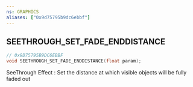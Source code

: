 ```yaml
---
ns: GRAPHICS
aliases: ["0x9d75795b9dc6ebbf"]
---
```

## SEETHROUGH_SET_FADE_ENDDISTANCE

```c
// 0x9D75795B9DC6EBBF
void SEETHROUGH_SET_FADE_ENDDISTANCE(float param);
```

SeeThrough Effect : Set the distance at which visible objects will be fully faded out

